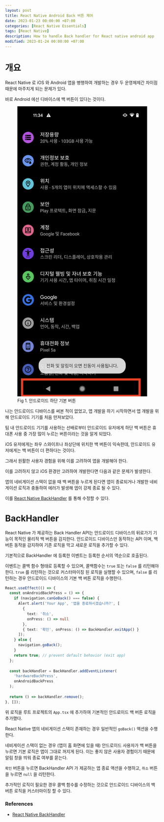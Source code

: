 ```yaml
---
layout: post
title: React Native Android Back 버튼 제어
date: 2023-01-23 00:00:00 +07:00
categories: [React Native Essentials]
tags: [React Native]
description: How to handle Back handler for React native android app
modified: 2023-01-24 00:00:00 +07:00
---
```


# 개요

React Native 로 iOS 와 Android 앱을 병행하여 개발하는 경우 두 운영체제간 차이점 때문에 마주치게 되는 문제가 있다.

바로 Android 에선 디바이스에 백 버튼이 있다는 것이다.

<figure>
<img src="./../../images/backhandler1.png" alt="backhandler1">
<figcaption>Fig 1. 안드로이드 하단 기본 버튼</figcaption>
</figure>

나는 안드로이드 디바이스를 써본 적이 없었고, 앱 개발을 하기 시작하면서 앱 개발을 위해 안드로이드 기기를 처음 만져보았다.

팀 내 안드로이드 기기를 사용하는 선배로부터 안드로이드 유저에게 하단 백 버튼은 휴대폰 사용 중 가장 많이 누르는 버튼이라는 것을 알게 되었다.

iOS 유저에게는 좌우 스와이프나 좌상단에 위치한 백 버튼이 익숙한데, 안드로이드 유저에게는 백 버튼이 더 편하다는 것이다.

그래서 원활한 사용자 경험을 위해 이를 고려하여 앱을 개발해야 한다.

이를 고려하지 않고 iOS 환경만 고려하여 개발한다면 다음과 같은 문제가 발생한다.

앱의 네비게이션 스택이 없을 때 백 버튼을 누르게 된다면 앱이 종료되거나 개발한 네비게이션 로직과 충돌하여 에러가 발생해 엡이 강제 종료 될 수 있다.

이를 <a href="https://reactnative.dev/docs/backhandler" target="_blank" rel="noopener">React Native BackHandler</a> 를 통해 수정할 수 있다.

# BackHandler

React Native 가 제공하는 Back Handler API는 안드로이드 디바이스의 뒤로가기 기능이 목적인 물리적 백 버튼을 감지한다. 안드로이드 디바이스만 동작하는 API 이며, 백버튼 동작을 감지하여 기존 로직을 막고 새로운 로직을 추가할 수 있다.

기본적으로 BackHandler 에 등록한 이벤트는 등록한 순서의 역순으로 호출된다.

이벤트는 콜백 함수 형태로 등록할 수 있으며, 콜백함수는 `true` 또는 `false` 를 리턴해야 한다. `true` 를 리턴하는 것으로 커스터마이징 된 로직을 실행할 수 있으며, `false` 를 리턴하는 경우 안드로이드 디바이스의 기본 백 버튼 로직을 수행한다.

```ts
React.useEffect(() => {
  const onAndroidBackPress = () => {
    if (navigation.canGoBack() === false) {
      Alert.alert('Your App', '앱을 종료하시겠습니까?', [
        {
          text: '취소',
          onPress: () => null
        },
        { text: '확인', onPress: () => BackHandler.exitApp() }
      ]);
    } else {
      navigation.goBack();
    }
    return true; // prevent default behavior (exit app)
  };

  const backHandler = BackHandler.addEventListener(
    'hardwareBackPress',
    onAndroidBackPress
  );

  return () => backHandler.remove();
}, []);
```

위 로직을 루트 프로젝트의 `App.tsx` 에 추가하여 기본적인 안드로이드 백 버튼 로직을 추가했다.

React Native 앱의 네비게이션 스택이 존재하는 경우 일반적인 `goBack()` 액션을 수행한다.

네비게이션 스택이 없는 경우 (앱이 홈 화면에 있을 때) 안드로이드 사용자가 백 버튼을 누르면 기본 로직은 앱이 그대로 꺼지게 된다. 이는 좋지 않은 사용자 경험이기 때문에 알림 창을 띄워 종료 여부를 묻는다.

`확인` 버튼을 누르면 BackHandler API 가 제공하는 앱 종료 액션을 수행하고, `취소` 버튼을 누르면 `null` 을 리턴한다.

추가적인 로직이 필요한 경우 콜백 함수를 수정하는 것으로 안드로이드 디바이스의 백 버튼 로직을 커스터마이징 할 수 있다.

### References

- <a href="https://reactnative.dev/docs/backhandler" target="_blank" rel="noopener">React Native BackHandler</a>
